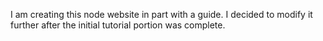 I am creating this node website in part with a guide. I decided to modify it further after the initial tutorial portion was complete.

